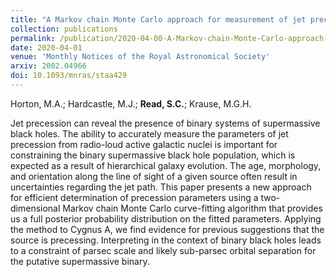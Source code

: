 ```yaml
---
title: "A Markov chain Monte Carlo approach for measurement of jet precession in radio-loud active galactic nuclei"
collection: publications
permalink: /publication/2020-04-00-A-Markov-chain-Monte-Carlo-approach-for-measurement-of-jet-precession-in-radio-loud-active-galactic-nuclei
date: 2020-04-01
venue: 'Monthly Notices of the Royal Astronomical Society'
arxiv: 2002.04966
doi: 10.1093/mnras/staa429
---
```

 Horton, M.A.; Hardcastle, M.J.; **Read, S.C.**; Krause, M.G.H.

 Jet precession can reveal the presence of binary systems of supermassive
black holes. The ability to accurately measure the parameters of jet
precession from radio-loud active galactic nuclei is important for
constraining the binary supermassive black hole population, which is
expected as a result of hierarchical galaxy evolution. The age,
morphology, and orientation along the line of sight of a given source
often result in uncertainties regarding the jet path. This paper
presents a new approach for efficient determination of precession
parameters using a two-dimensional Markov chain Monte Carlo
curve-fitting algorithm that provides us a full posterior probability
distribution on the fitted parameters. Applying the method to Cygnus A,
we find evidence for previous suggestions that the source is precessing.
Interpreting in the context of binary black holes leads to a constraint
of parsec scale and likely sub-parsec orbital separation for the
putative supermassive binary.

